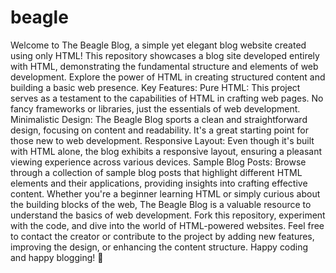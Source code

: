 # beagle
Welcome to The Beagle Blog, a simple yet elegant blog website created using only HTML! This repository showcases a blog site developed entirely with HTML, demonstrating the fundamental structure and elements of web development. Explore the power of HTML in creating structured content and building a basic web presence.
Key Features:
Pure HTML: This project serves as a testament to the capabilities of HTML in crafting web pages. No fancy frameworks or libraries, just the essentials of web development. Minimalistic Design: The Beagle Blog sports a clean and straightforward design, focusing on content and readability. It's a great starting point for those new to web development. Responsive Layout: Even though it's built with HTML alone, the blog exhibits a responsive layout, ensuring a pleasant viewing experience across various devices. Sample Blog Posts: Browse through a collection of sample blog posts that highlight different HTML elements and their applications, providing insights into crafting effective content. Whether you're a beginner learning HTML or simply curious about the building blocks of the web, The Beagle Blog is a valuable resource to understand the basics of web development. Fork this repository, experiment with the code, and dive into the world of HTML-powered websites.
Feel free to contact the creator or contribute to the project by adding new features, improving the design, or enhancing the content structure. Happy coding and happy blogging! 🚀
